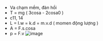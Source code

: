 - Va chạm mềm, đàn hồi
- T = mg ( 3cosa - 2cosa0 )
- c11, 14
- L = I.w = k.d = m.v.d ( momen động lượng )
- A = F.s.cosa
- p = F.v
![image](https://github.com/lyng148/vatlydaicuong/assets/113703761/c0466b30-f41a-4aa4-8711-11a0381ac4d9)
